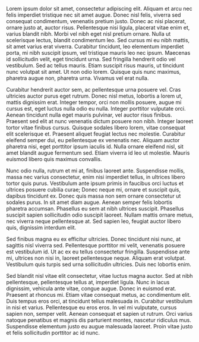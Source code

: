 Lorem ipsum dolor sit amet, consectetur adipiscing elit. Aliquam et arcu nec felis imperdiet tristique nec sit amet augue. Donec nisl felis, viverra sed consequat condimentum, venenatis pretium justo. Donec ac nisi placerat, ornare justo at, auctor risus. Pellentesque nisi ligula, placerat vitae enim et, varius blandit nibh. Morbi vel nibh eget nisl pretium ornare. Nulla ut scelerisque lectus, blandit condimentum leo. Sed cursus mi eu nibh mattis, sit amet varius erat viverra. Curabitur tincidunt, leo elementum imperdiet porta, mi nibh suscipit ipsum, vel tristique mauris leo nec ipsum. Maecenas id sollicitudin velit, eget tincidunt urna. Sed fringilla hendrerit odio vel vestibulum. Sed ac tellus mauris. Etiam suscipit risus mauris, ut tincidunt nunc volutpat sit amet. Ut non odio lorem. Quisque quis nunc maximus, pharetra augue non, pharetra urna. Vivamus vel erat nulla.

Curabitur hendrerit auctor sem, ac pellentesque urna posuere vel. Cras ultricies auctor purus eget rutrum. Donec nisl metus, lobortis a lorem ut, mattis dignissim erat. Integer tempor, orci non mollis posuere, augue mi cursus est, eget luctus nulla odio eu nulla. Integer porttitor vulputate orci. Aenean tincidunt nulla eget mauris pulvinar, vel auctor risus finibus. Praesent sed elit at nunc venenatis dictum posuere non nibh. Integer laoreet tortor vitae finibus cursus. Quisque sodales libero lorem, vitae consequat elit scelerisque et. Praesent aliquet feugiat lectus nec molestie. Curabitur eleifend semper dui, eu pellentesque ex venenatis nec. Aliquam auctor pharetra nisi, eget porttitor ipsum iaculis id. Nulla ornare eleifend nisl, sit amet blandit augue fermentum sed. Etiam viverra id leo ut molestie. Mauris euismod libero quis maximus convallis.

Nunc odio nulla, rutrum et mi at, finibus laoreet ante. Suspendisse mollis, massa nec varius consectetur, enim nisi imperdiet tellus, in ultrices libero tortor quis purus. Vestibulum ante ipsum primis in faucibus orci luctus et ultrices posuere cubilia curae; Donec neque mi, ornare et suscipit quis, dapibus tincidunt ex. Donec quis massa non sem ornare consectetur ut sodales purus. In sit amet diam augue. Aenean semper felis lobortis pharetra accumsan. Phasellus eu sem at nibh ultrices suscipit. Phasellus suscipit sapien sollicitudin odio suscipit laoreet. Nullam mattis ornare metus, nec viverra neque pellentesque at. Sed sapien leo, feugiat auctor libero quis, dignissim interdum elit.

Sed finibus magna eu ex efficitur ultricies. Donec tincidunt nisi nunc, at sagittis nisl viverra sed. Pellentesque porttitor mi velit, venenatis posuere est vestibulum id. Ut ac ex eu tellus consectetur fringilla. Suspendisse ante mi, ultrices non nisi in, laoreet pellentesque neque. Aliquam erat volutpat. Vestibulum quis turpis sed urna sollicitudin ultricies. Duis nec lobortis enim.

Sed blandit nisl vitae elit consectetur, vitae luctus magna auctor. Sed at nibh pellentesque, pellentesque tellus at, imperdiet ligula. Nunc in lacus dignissim, vehicula ante vitae, congue augue. Donec in euismod erat. Praesent at rhoncus mi. Etiam vitae consequat metus, ac condimentum elit. Duis tempus eros orci, at tincidunt tellus malesuada in. Curabitur vestibulum in nisi et varius. Pellentesque eu eros eros. In vel mi vulputate, cursus sapien non, semper velit. Aenean consequat et sapien ut rutrum. Orci varius natoque penatibus et magnis dis parturient montes, nascetur ridiculus mus. Suspendisse elementum justo eu augue malesuada laoreet. Proin vitae justo et felis sollicitudin porttitor ac id nunc. 
